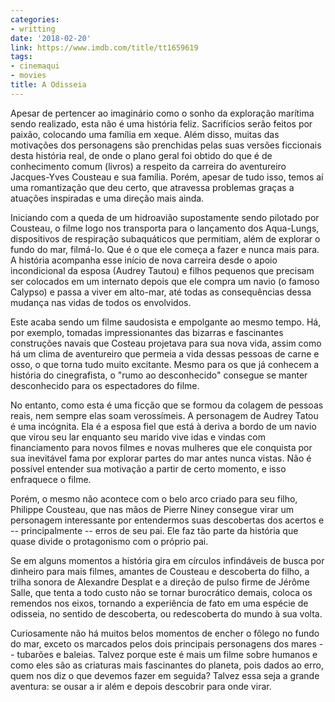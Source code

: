 ```yaml
---
categories:
- writting
date: '2018-02-20'
link: https://www.imdb.com/title/tt1659619
tags:
- cinemaqui
- movies
title: A Odisseia
---
```


Apesar de pertencer ao imaginário como o sonho da exploração marítima sendo realizado, esta não é uma história feliz. Sacrifícios serão feitos por paixão, colocando uma família em xeque. Além disso, muitas das motivações dos personagens são prenchidas pelas suas versões ficcionais desta história real, de onde o plano geral foi obtido do que é de conhecimento comum (livros) a respeito da carreira do aventureiro Jacques-Yves Cousteau e sua família. Porém, apesar de tudo isso, temos aí uma romantização que deu certo, que atravessa problemas graças a atuações inspiradas e uma direção mais ainda.

Iniciando com a queda de um hidroavião supostamente sendo pilotado por Cousteau, o filme logo nos transporta para o lançamento dos Aqua-Lungs, dispositivos de respiração subaquáticos que permitiam, além de explorar o fundo do mar, filmá-lo. Que é o que ele começa a fazer e nunca mais para. A história acompanha esse início de nova carreira desde o apoio incondicional da esposa (Audrey Tautou) e filhos pequenos que precisam ser colocados em um internato depois que ele compra um navio (o famoso Calypso) e passa a viver em alto-mar, até todas as consequências dessa mudança nas vidas de todos os envolvidos.

Este acaba sendo um filme saudosista e empolgante ao mesmo tempo. Há, por exemplo, tomadas impressionantes das bizarras e fascinantes construções navais que Costeau projetava para sua nova vida, assim como há um clima de aventureiro que permeia a vida dessas pessoas de carne e osso, o que torna tudo muito excitante. Mesmo para os que já conhecem a história do cinegrafista, o "rumo ao desconhecido" consegue se manter desconhecido para os espectadores do filme.

No entanto, como esta é uma ficção que se formou da colagem de pessoas reais, nem sempre elas soam verossímeis. A personagem de Audrey Tatou é uma incógnita. Ela é a esposa fiel que está à deriva a bordo de um navio que virou seu lar enquanto seu marido vive idas e vindas com financiamento para novos filmes e novas mulheres que ele conquista por sua inevitável fama por explorar partes do mar antes nunca vistas. Não é possível entender sua motivação a partir de certo momento, e isso enfraquece o filme.

Porém, o mesmo não acontece com o belo arco criado para seu filho, Philippe Cousteau, que nas mãos de Pierre Niney consegue virar um personagem interessante por entendermos suas descobertas dos acertos e -- principalmente -- erros de seu pai. Ele faz tão parte da história que quase divide o protagonismo com o próprio pai.

Se em alguns momentos a história gira em círculos infindáveis de busca por dinheiro para mais filmes, amantes de Cousteau e descoberta do filho, a trilha sonora de Alexandre Desplat e a direção de pulso firme de Jérôme Salle, que tenta a todo custo não se tornar burocrático demais, coloca os remendos nos eixos, tornando a experiência de fato em uma espécie de odisseia, no sentido de descoberta, ou redescoberta do mundo à sua volta.

Curiosamente não há muitos belos momentos de encher o fôlego no fundo do mar, exceto os marcados pelos dois principais personagens dos mares -- tubarões e baleias. Talvez porque este é mais um filme sobre humanos e como eles são as criaturas mais fascinantes do planeta, pois dados ao erro, quem nos diz o que devemos fazer em seguida? Talvez essa seja a grande aventura: se ousar a ir além e depois descobrir para onde virar.

